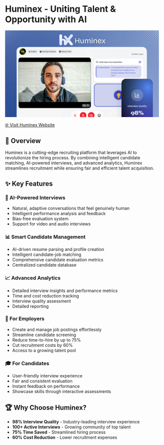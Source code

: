 # Huminex - Uniting Talent & Opportunity with AI

[![Huminex Logo](public/og-image.png)](https://www.huminex.co/)

[🌐 Visit Huminex Website](https://www.huminex.co/)

## 🚀 Overview

Huminex is a cutting-edge recruiting platform that leverages AI to revolutionize the hiring process. By combining intelligent candidate matching, AI-powered interviews, and advanced analytics, Huminex streamlines recruitment while ensuring fair and efficient talent acquisition.

## ✨ Key Features

### 🤖 AI-Powered Interviews

- Natural, adaptive conversations that feel genuinely human
- Intelligent performance analysis and feedback
- Bias-free evaluation system
- Support for video and audio interviews

### 📊 Smart Candidate Management

- AI-driven resume parsing and profile creation
- Intelligent candidate-job matching
- Comprehensive candidate evaluation metrics
- Centralized candidate database

### 📈 Advanced Analytics

- Detailed interview insights and performance metrics
- Time and cost reduction tracking
- Interview quality assessment
- Detailed reporting

### 🎯 For Employers

- Create and manage job postings effortlessly
- Streamline candidate screening
- Reduce time-to-hire by up to 75%
- Cut recruitment costs by 60%
- Access to a growing talent pool

### 🎓 For Candidates

- User-friendly interview experience
- Fair and consistent evaluation
- Instant feedback on performance
- Showcase skills through interactive assessments

## 🏆 Why Choose Huminex?

- **98% Interview Quality** - Industry-leading interview experience
- **100+ Active Interviews** - Growing community of top talent
- **75% Time Saved** - Streamlined hiring process
- **60% Cost Reduction** - Lower recruitment expenses

